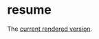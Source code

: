 # resume

The [current rendered version](https://raw.githubusercontent.com/pimeys/resume/main/main.pdf).

